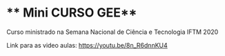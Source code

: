 # ** Mini CURSO GEE**

Curso ministrado na Semana Nacional de Ciência e Tecnologia IFTM 2020

Link para as video aulas: https://youtu.be/8n_R6dnnKU4

